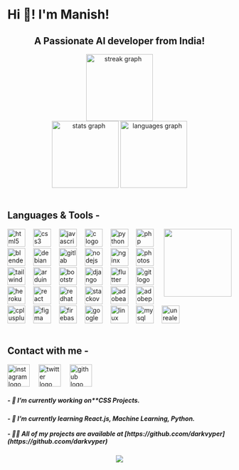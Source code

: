 <h1 align="left">Hi 👋! I'm Manish!</h1>



<h2 align="center">A Passionate AI developer from India!</h2>


<div align="center">
  <img src="https://streak-stats.demolab.com?user=darkvyper&locale=en&mode=daily&theme=gotham&hide_border=false&border_radius=5" height="150" alt="streak graph"  /></div>
<div align="center"><img src="https://github-readme-stats.vercel.app/api?username=darkvyper&hide_title=false&hide_rank=false&show_icons=true&include_all_commits=true&count_private=true&disable_animations=false&theme=gotham&locale=en&hide_border=false" height="150" alt="stats graph"  />
  <img src="https://github-readme-stats.vercel.app/api/top-langs?username=darkvyper&locale=en&hide_title=false&layout=compact&card_width=320&langs_count=5&theme=gotham&hide_border=false" height="150" alt="languages graph"  />
</div>

<br clear="both">

<h2 align="left">Languages & Tools -</h2>



<img align="right" height="152" src="https://media.tenor.com/FdkbSvSxI9MAAAAd/chilled-lamb-mienar.gif"  />



<div align="left">
  <img src="https://cdn.jsdelivr.net/gh/devicons/devicon/icons/html5/html5-original.svg" height="40" alt="html5 logo"  />
  <img width="10" />
  <img src="https://cdn.jsdelivr.net/gh/devicons/devicon/icons/css3/css3-original.svg" height="40" alt="css3 logo"  />
  <img width="10" />
  <img src="https://cdn.jsdelivr.net/gh/devicons/devicon/icons/javascript/javascript-original.svg" height="40" alt="javascript logo"  />
  <img width="10" />
  <img src="https://cdn.jsdelivr.net/gh/devicons/devicon/icons/c/c-original.svg" height="40" alt="c logo"  />
  <img width="10" />
  <img src="https://cdn.simpleicons.org/python/3776AB" height="40" alt="python logo"  />
  <img width="10" />
  <img src="https://cdn.jsdelivr.net/gh/devicons/devicon/icons/php/php-original.svg" height="40" alt="php logo"  />
  <img width="10" />
  <img src="https://cdn.jsdelivr.net/gh/devicons/devicon/icons/blender/blender-original.svg" height="40" alt="blender logo"  />
  <img width="10" />
  <img src="https://cdn.jsdelivr.net/gh/devicons/devicon/icons/debian/debian-original.svg" height="40" alt="debian logo"  />
  <img width="10" />
  <img src="https://skillicons.dev/icons?i=gitlab" height="40" alt="gitlab logo"  />
  <img width="10" />
  <img src="https://cdn.jsdelivr.net/gh/devicons/devicon/icons/nodejs/nodejs-original.svg" height="40" alt="nodejs logo"  />
  <img width="10" />
  <img src="https://skillicons.dev/icons?i=nginx" height="40" alt="nginx logo"  />
  <img width="10" />
  <img src="https://cdn.jsdelivr.net/gh/devicons/devicon/icons/photoshop/photoshop-plain.svg" height="40" alt="photoshop logo"  />
  <img width="10" />
  <img src="https://skillicons.dev/icons?i=tailwind" height="40" alt="tailwindcss logo"  />
  <img width="10" />
  <img src="https://skillicons.dev/icons?i=arduino" height="40" alt="arduino logo"  />
  <img width="10" />
  <img src="https://cdn.simpleicons.org/bootstrap/7952B3" height="40" alt="bootstrap logo"  />
  <img width="10" />
  <img src="https://skillicons.dev/icons?i=django" height="40" alt="django logo"  />
  <img width="10" />
  <img src="https://cdn.simpleicons.org/flutter/02569B" height="40" alt="flutter logo"  />
  <img width="10" />
  <img src="https://cdn.simpleicons.org/git/F05032" height="40" alt="git logo"  />
  <img width="10" />
  <img src="https://skillicons.dev/icons?i=heroku" height="40" alt="heroku logo"  />
  <img width="10" />
  <img src="https://cdn.simpleicons.org/react/61DAFB" height="40" alt="react logo"  />
  <img width="10" />
  <img src="https://cdn.simpleicons.org/redhat/EE0000" height="40" alt="redhat logo"  />
  <img width="10" />
  <img src="https://skillicons.dev/icons?i=stackoverflow" height="40" alt="stackoverflow logo"  />
  <img width="10" />
  <img src="https://skillicons.dev/icons?i=ae" height="40" alt="adobeaftereffects logo"  />
  <img width="10" />
  <img src="https://skillicons.dev/icons?i=ps" height="40" alt="adobephotoshop logo"  />
  <img width="10" />
  <img src="https://skillicons.dev/icons?i=cpp" height="40" alt="cplusplus logo"  />
  <img width="10" />
  <img src="https://skillicons.dev/icons?i=figma" height="40" alt="figma logo"  />
  <img width="10" />
  <img src="https://skillicons.dev/icons?i=firebase" height="40" alt="firebase logo"  />
  <img width="10" />
  <img src="https://skillicons.dev/icons?i=gcp" height="40" alt="googlecloud logo"  />
  <img width="10" />
  <img src="https://skillicons.dev/icons?i=linux" height="40" alt="linux logo"  />
  <img width="10" />
  <img src="https://skillicons.dev/icons?i=mysql" height="40" alt="mysql logo"  />
  <img width="10" />
  <img src="https://skillicons.dev/icons?i=unreal" height="40" alt="unrealengine logo"  />
</div>



<br clear="both">

<h2 align="left">Contact with me -</h2>



<div align="left">
  <img src="https://skillicons.dev/icons?i=instagram" height="50" alt="instagram logo"  />
  <img width="12" />
  <img src="https://skillicons.dev/icons?i=twitter" height="50" alt="twitter logo"  />
  <img width="12" />
  <img src="https://skillicons.dev/icons?i=github" height="50" alt="github logo"  />
</div>



<h5 align="left">- 🔭 I’m currently working on**CSS Projects.</h5>

<h5 align="left">- 🌱 I’m currently learning React.js, Machine Learning, Python.<br><br>- 👨‍💻 All of my projects are available at [https://github.ccom/darkvyper](https://github.ccom/darkvyper)</h5>



<div align="center">
  <img src="https://profile-counter.glitch.me/darkvyper/count.svg?"  />
</div>


